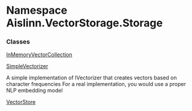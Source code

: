 # <a id="Aislinn_VectorStorage_Storage"></a> Namespace Aislinn.VectorStorage.Storage

### Classes

 [InMemoryVectorCollection](Aislinn.VectorStorage.Storage.InMemoryVectorCollection.md)

 [SimpleVectorizer](Aislinn.VectorStorage.Storage.SimpleVectorizer.md)

A simple implementation of IVectorizer that creates vectors based on character frequencies
For a real implementation, you would use a proper NLP embedding model

 [VectorStore](Aislinn.VectorStorage.Storage.VectorStore.md)

